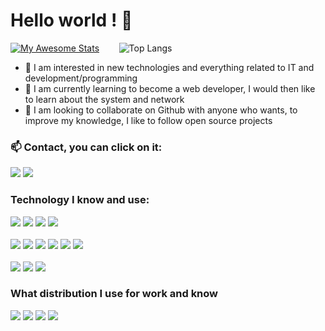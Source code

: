 # Hello world ! 👋
[![My Awesome Stats](https://awesome-github-stats.azurewebsites.net/user-stats/bunnyhopper363?cardType=github&theme=dracula&preferLogin=true&Border=F66D95&Background=1B0031&Ring=F66D95)](https://git.io/awesome-stats-card) &nbsp;&nbsp;&nbsp;&nbsp;&nbsp;&nbsp;
![Top Langs](https://github-readme-stats-sigma-five.vercel.app/api/top-langs/?username=bunnyhopper363)
- 👀 I am interested in new technologies and everything related to IT and development/programming <br>
- 🌱 I am currently learning to become a web developer, I would then like to learn about the system and network <br>
- 💞️ I am looking to collaborate on Github with anyone who wants, to improve my knowledge, I like to follow open source projects <br>

 <h3>📫 Contact, you can click on it:</h3>
 <a href="https://github.com/bunnyhopper363"><img src="https://img.shields.io/badge/GitHub-100000?style=for-the-badge&logo=github&logoColor=white"></img></a>
<a href="https://www.linkedin.com/in/samuel-d%C3%A9nomm%C3%A9-7b9943280/]"><img src="https://img.shields.io/badge/LinkedIn-0077B5?style=for-the-badge&logo=linkedin&logoColor=white"></img></a>
<h3>Technology I know and use:</h3>
<a href="#"><img src="https://img.shields.io/badge/HTML5-E34F26?style=for-the-badge&logo=html5&logoColor=white"></img></a>
<a href="#"><img src="https://img.shields.io/badge/CSS3-1572B6?style=for-the-badge&logo=css3&logoColor=white"></img></a>
<a href="#"><img src="https://img.shields.io/badge/JavaScript-F7DF1E?style=for-the-badge&logo=javascript&logoColor=black"></img></a>
<a href="#"><img src="https://img.shields.io/badge/Bootstrap-563D7C?style=for-the-badge&logo=bootstrap&logoColor=white"></img></a>
 <br> <br>
<a href="#"><img src="https://img.shields.io/badge/C-00599C?style=for-the-badge&logo=c&logoColor=white"></img></a>
<a href="#"><img src="https://img.shields.io/badge/Dart-0175C2?style=for-the-badge&logo=dart&logoColor=white"></img></a>
<a href="#"><img src="https://img.shields.io/badge/Flutter-02569B?style=for-the-badge&logo=flutter&logoColor=white"></img></a>
<a href="#"><img src="https://img.shields.io/badge/PHP-777BB4?style=for-the-badge&logo=php&logoColor=white"></img></a>
<a href="#"><img src="https://img.shields.io/badge/Node.js-43853D?style=for-the-badge&logo=node.js&logoColor=white"></img></a>
<a href="#"><img src="https://img.shields.io/badge/Express.js-404D59?style=for-the-badge"></img></a>
 <br><br>
<a href="#"><img src="https://img.shields.io/badge/GIT-E44C30?style=for-the-badge&logo=git&logoColor=white"></img></a>
<a href="#"><img src="https://img.shields.io/badge/Visual_Studio-5C2D91?style=for-the-badge&logo=visual%20studio&logoColor=white"></img></a>
<a href="#"><img src="https://img.shields.io/badge/MariaDB-003545?style=for-the-badge&logo=mariadb&logoColor=white"></img></a>
<br>
<h3>What distribution I use for work and know</h3>
<a href="#"><img src="https://img.shields.io/badge/Linux-FCC624?style=for-the-badge&logo=linux&logoColor=black"></img></a>
<a href="#"><img src="https://img.shields.io/badge/Arch_Linux-1793D1?style=for-the-badge&logo=arch-linux&logoColor=white"></img></a>
<a href="#"><img src="https://img.shields.io/badge/manjaro-35BF5C?style=for-the-badge&logo=manjaro&logoColor=white"></img></a>
<a href="#"><img src="https://img.shields.io/badge/Debian-A81D33?style=for-the-badge&logo=debian&logoColor=white"></img></a>

<!---
bunnyhopper363/bunnyhopper363 is a ✨ special ✨ repository because its `README.md` (this file) appears on your GitHub profile.
You can click the Preview link to take a look at your changes.
--->
